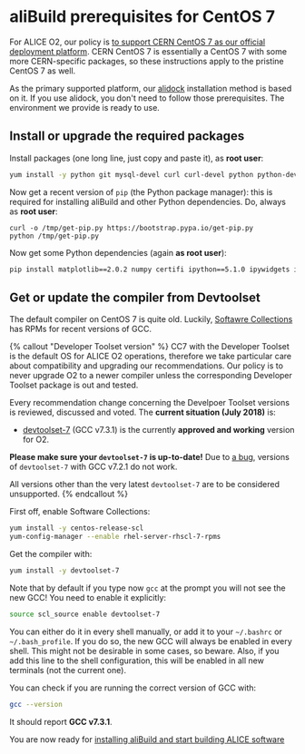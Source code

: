 aliBuild prerequisites for CentOS 7
===================================

<!-- Dockerfile UPLOAD_NAME alisw/o2-cc7 -->
<!-- Dockerfile FROM centos:7 -->
<!-- Dockerfile RUN rpmdb --rebuilddb && yum clean all -->
For ALICE O2, our policy is [to support CERN CentOS 7 as our official deployment
platform](https://indico.cern.ch/event/642232/#3-wp3-common-tools-and-softwar). CERN CentOS 7 is
essentially a CentOS 7 with some more CERN-specific packages, so these instructions apply to the
pristine CentOS 7 as well.

As the primary supported platform, our [alidock](https://github.com/alidock/alidock/wiki)
installation method is based on it. If you use alidock, you don't need to follow those
prerequisites. The environment we provide is ready to use.


## Install or upgrade the required packages

Install packages (one long line, just copy and paste it), as **root user**:

<!-- Dockerfile RUN_INLINE -->
```bash
yum install -y python git mysql-devel curl curl-devel python python-devel python-pip bzip2 bzip2-devel unzip autoconf automake texinfo gettext gettext-devel libtool freetype freetype-devel libpng libpng-devel sqlite sqlite-devel ncurses-devel mesa-libGLU-devel libX11-devel libXpm-devel libXext-devel libXft-devel libxml2 libxml2-devel motif motif-devel kernel-devel pciutils-devel kmod-devel bison flex perl-ExtUtils-Embed environment-modules tk-devel
```

Now get a recent version of `pip` (the Python package manager): this is required for installing aliBuild and other Python dependencies. Do, always as **root user**:

<!-- Dockerfile RUN_INLINE -->
```
curl -o /tmp/get-pip.py https://bootstrap.pypa.io/get-pip.py
python /tmp/get-pip.py
```

Now get some Python dependencies (again **as root user**):

<!-- Dockerfile RUN_INLINE -->
```bash
pip install matplotlib==2.0.2 numpy certifi ipython==5.1.0 ipywidgets ipykernel notebook metakernel pyyaml
```


## Get or update the compiler from Devtoolset

The default compiler on CentOS 7 is quite old. Luckily, [Softawre
Collections](https://www.softwarecollections.org/) has RPMs for recent versions of GCC.

{% callout "Developer Toolset version" %}
CC7 with the Developer Toolset is the default OS for ALICE O2 operations, therefore we take
particular care about compatibility and upgrading our recommendations. Our policy is to never
upgrade O2 to a newer compiler unless the corresponding Developer Toolset package is out and tested.

Every recommendation change concerning the Develpoer Toolset versions is reviewed, discussed and
voted. The **current situation (July 2018)** is:

* [devtoolset-7](https://www.softwarecollections.org/en/scls/rhscl/devtoolset-7/) (GCC v7.3.1) is
  the currently **approved and working** version for O2.

**Please make sure your `devtoolset-7` is up-to-date!** Due to
[a bug](https://bugzilla.redhat.com/show_bug.cgi?id=1519073), versions of `devtoolset-7` with GCC
v7.2.1 do not work.

All versions other than the very latest `devtoolset-7` are to be considered unsupported.
{% endcallout %}

First off, enable Software Collections:

<!-- Dockerfile RUN_INLINE -->
```bash
yum install -y centos-release-scl
yum-config-manager --enable rhel-server-rhscl-7-rpms
```

Get the compiler with:

<!-- Dockerfile RUN_INLINE -->
```bash
yum install -y devtoolset-7
```

Note that by default if you type now `gcc` at the prompt you will not see the new GCC! You need to
enable it explicitly:

<!-- Dockerfile RUN yum install -y vim-enhanced emacs-nox -->
<!-- Dockerfile RUN rpmdb --rebuilddb && yum clean all -->
<!-- Dockerfile RUN echo "source scl_source enable devtoolset-7" >> /etc/profile -->
<!-- Dockerfile RUN echo "source scl_source enable devtoolset-7" >> /etc/bashrc -->
<!-- Dockerfile RUN pip install alibuild -->
<!-- Dockerfile RUN mkdir /lustre /cvmfs -->
<!-- Dockerfile ENTRYPOINT ["/bin/bash"] -->
```bash
source scl_source enable devtoolset-7
```

You can either do it in every shell manually, or add it to your `~/.bashrc` or `~/.bash_profile`. If
you do so, the new GCC will always be enabled in every shell. This might not be desirable in some
cases, so beware. Also, if you add this line to the shell configuration, this will be enabled in all
new terminals (not the current one).

You can check if you are running the correct version of GCC with:

```bash
gcc --version
```

It should report **GCC v7.3.1**.

You are now ready for [installing aliBuild and start building ALICE
software](README.md#get-or-upgrade-alibuild)
